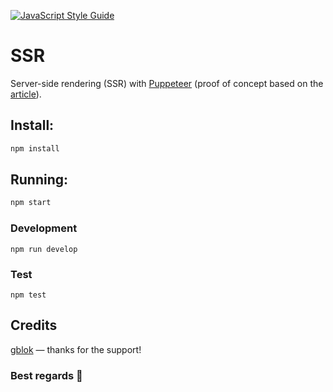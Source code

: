 [![JavaScript Style Guide](https://img.shields.io/badge/code_style-standard-brightgreen.svg)](https://standardjs.com)

# SSR

Server-side rendering (SSR) with [Puppeteer](https://github.com/puppeteer/puppeteer) (proof of concept based on the [article](https://developers.google.com/web/tools/puppeteer/articles/ssr)).

## Install:

```bash
npm install
```

## Running:

```bash
npm start
```

### Development

```
npm run develop
```

### Test

```
npm test
```

## Credits

[gblok](https://github.com/gblok) — thanks for the support!

### Best regards 👾
